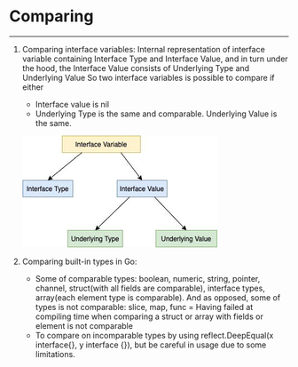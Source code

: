 # Comparing

------------------------------------------

1. Comparing interface variables:
    Internal representation of interface variable containing Interface Type and Interface Value, and in turn under the hood, the Interface Value consists of Underlying Type and  Underlying Value
    So two interface variables is possible to compare if either 
    - Interface value is nil
    - Underlying Type is the same and comparable. Underlying Value is the same.
    
    ![Comparing](./comparing_interface.jpg)
	
1. Comparing built-in types in Go: 
    - Some of comparable types: boolean, numeric, string, pointer, channel, struct(with all fields are comparable), interface types, array(each element type is comparable). And as opposed, some of types is not comparable: slice, map, func
    = Having failed at compiling time when comparing a struct or array with fields or element is not comparable
    - To compare on incomparable types by using reflect.DeepEqual(x interface{}, y interface {}), but be careful in usage due to some limitations.

